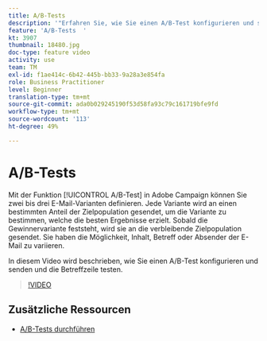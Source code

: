 ```yaml
---
title: A/B-Tests
description: '"Erfahren Sie, wie Sie einen A/B-Test konfigurieren und senden, der die Betreffzeile testet. "'
feature: 'A/B-Tests  '
kt: 3907
thumbnail: 18480.jpg
doc-type: feature video
activity: use
team: TM
exl-id: f1ae414c-6b42-445b-bb33-9a28a3e854fa
role: Business Practitioner
level: Beginner
translation-type: tm+mt
source-git-commit: ada0b029245190f53d58fa93c79c161719bfe9fd
workflow-type: tm+mt
source-wordcount: '113'
ht-degree: 49%

---
```


# A/B-Tests

Mit der Funktion [!UICONTROL A/B-Test] in Adobe Campaign können Sie zwei bis drei E-Mail-Varianten definieren. Jede Variante wird an einen bestimmten Anteil der Zielpopulation gesendet, um die Variante zu bestimmen, welche die besten Ergebnisse erzielt. Sobald die Gewinnervariante feststeht, wird sie an die verbleibende Zielpopulation gesendet. Sie haben die Möglichkeit, Inhalt, Betreff oder Absender der E-Mail zu variieren.

In diesem Video wird beschrieben, wie Sie einen A/B-Test konfigurieren und senden und die Betreffzeile testen.

>[!VIDEO](https://video.tv.adobe.com/v/18480?quality=12)

## Zusätzliche Ressourcen

* [A/B-Tests durchführen](https://docs.adobe.com/help/en/campaign-standard/using/communication-channels/email-messages/designing-an-a-b-test-email.html)
